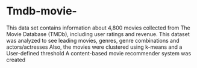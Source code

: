 # Tmdb-movie-
This data set contains information about 4,800 movies collected from The Movie Database (TMDb), including user ratings and revenue. 
This dataset was analyzed to see leading movies, genres, genre combinations and actors/actresses
Also, the movies were clustered using k-means and a User-defined threshold
A content-based movie recommender system was created
